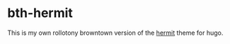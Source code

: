 # bth-hermit

This is my own rollotony browntown version of the [hermit](https://github.com/Track3/hermit/) theme for hugo.
